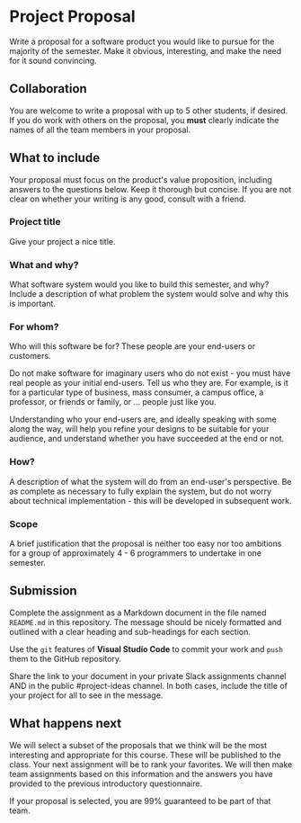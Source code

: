 # Project Proposal
Write a proposal for a software product you would like to pursue for the majority of the semester.   Make it obvious, interesting, and make the need for it sound convincing.

## Collaboration
You are welcome to write a proposal with up to 5 other students, if desired.  If you do work with others on the proposal, you **must** clearly indicate the names of all the team members in your proposal.

## What to include
Your proposal must focus on the product's value proposition, including answers to the questions below.  Keep it thorough but concise.  If you are not clear on whether your writing is any good, consult with a friend.

### Project title
Give your project a nice title.

### What and why?
What software system would you like to build this semester, and why?  Include a description of what problem the system would solve and why this is important.

### For whom?
Who will this software be for?  These people are your end-users or customers.

Do not make software for imaginary users who do not exist - you must have real people as your initial end-users.  Tell us who they are.  For example, is it for a particular type of business, mass consumer, a campus office, a professor, or friends or family, or ... people just like you.

Understanding who your end-users are, and ideally speaking with some along the way, will help you refine your designs to be suitable for your audience, and understand whether you have succeeded at the end or not.

### How?
A description of what the system will do from an end-user's perspective.  Be as complete as necessary to fully explain the system, but do not worry about technical implementation - this will be developed in subsequent work.

### Scope
A brief justification that the proposal is neither too easy nor too ambitions for a group of approximately 4 - 6 programmers to undertake in one semester.

## Submission
Complete the assignment as a Markdown document in the file named `README.md` in this repository. The message should be nicely formatted and outlined with a clear heading and sub-headings for each section.

Use the `git` features of **Visual Studio Code** to commit your work and `push` them to the GitHub repository.

Share the link to your document in your private Slack assignments channel AND in the public #project-ideas channel.  In both cases, include the title of your project for all to see in the message.

## What happens next

We will select a subset of the proposals that we think will be the most interesting and appropriate for this course. These will be published to the class. Your next assignment will be to rank your favorites. We will then make team assignments based on this information and the answers you have provided to the previous introductory questionnaire. 

If your proposal is selected, you are 99% guaranteed to be part of that team.
